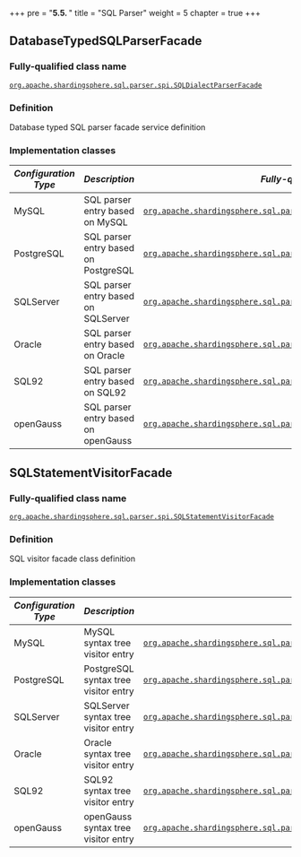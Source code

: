 +++
pre = "<b>5.5. </b>"
title = "SQL Parser"
weight = 5
chapter = true
+++

## DatabaseTypedSQLParserFacade

### Fully-qualified class name

[`org.apache.shardingsphere.sql.parser.spi.SQLDialectParserFacade`](https://github.com/apache/shardingsphere/blob/master/parser/sql/spi/src/main/java/org/apache/shardingsphere/sql/parser/spi/SQLDialectParserFacade.java)

### Definition

Database typed SQL parser facade service definition

### Implementation classes

| *Configuration Type* | *Description*                        | *Fully-qualified class name*                                                                                                                                                                                                                                           |
|----------------------|--------------------------------------|------------------------------------------------------------------------------------------------------------------------------------------------------------------------------------------------------------------------------------------------------------------------|
| MySQL                | SQL parser entry based on MySQL      | [`org.apache.shardingsphere.sql.parser.mysql.parser.MySQLParserFacade`](https://github.com/apache/shardingsphere/blob/master/parser/sql/dialect/mysql/src/main/java/org/apache/shardingsphere/sql/parser/mysql/parser/MySQLParserFacade.java)                          |
| PostgreSQL           | SQL parser entry based on PostgreSQL | [`org.apache.shardingsphere.sql.parser.postgresql.parser.PostgreSQLParserFacade`](https://github.com/apache/shardingsphere/blob/master/parser/sql/dialect/postgresql/src/main/java/org/apache/shardingsphere/sql/parser/postgresql/parser/PostgreSQLParserFacade.java) |
| SQLServer            | SQL parser entry based on SQLServer  | [`org.apache.shardingsphere.sql.parser.sqlserver.parser.SQLServerParserFacade`](https://github.com/apache/shardingsphere/blob/master/parser/sql/dialect/sqlserver/src/main/java/org/apache/shardingsphere/sql/parser/sqlserver/parser/SQLServerParserFacade.java)      |
| Oracle               | SQL parser entry based on Oracle     | [`org.apache.shardingsphere.sql.parser.oracle.parser.OracleParserFacade`](https://github.com/apache/shardingsphere/blob/master/parser/sql/dialect/oracle/src/main/java/org/apache/shardingsphere/sql/parser/oracle/parser/OracleParserFacade.java)                     |
| SQL92                | SQL parser entry based on SQL92      | [`org.apache.shardingsphere.sql.parser.sql92.parser.SQL92ParserFacade`](https://github.com/apache/shardingsphere/blob/master/parser/sql/dialect/sql92/src/main/java/org/apache/shardingsphere/sql/parser/sql92/parser/SQL92ParserFacade.java)                          |
| openGauss            | SQL parser entry based on openGauss  | [`org.apache.shardingsphere.sql.parser.opengauss.parser.OpenGaussParserFacade`](https://github.com/apache/shardingsphere/blob/master/parser/sql/dialect/opengauss/src/main/java/org/apache/shardingsphere/sql/parser/opengauss/parser/OpenGaussParserFacade.java)      |

## SQLStatementVisitorFacade

### Fully-qualified class name

[`org.apache.shardingsphere.sql.parser.spi.SQLStatementVisitorFacade`](https://github.com/apache/shardingsphere/blob/master/sql-parser/spi/src/main/java/org/apache/shardingsphere/sql/parser/spi/SQLStatementVisitorFacade.java)

### Definition

SQL visitor facade class definition

### Implementation classes

| *Configuration Type* | *Description*                        | *Fully-qualified class name*                                                                                                                                                                                                                                                                                       |
|----------------------|--------------------------------------|--------------------------------------------------------------------------------------------------------------------------------------------------------------------------------------------------------------------------------------------------------------------------------------------------------------------|
| MySQL                | MySQL syntax tree visitor entry      | [`org.apache.shardingsphere.sql.parser.mysql.visitor.statement.facade.MySQLStatementVisitorFacade`](https://github.com/apache/shardingsphere/blob/master/parser/sql/dialect/mysql/src/main/java/org/apache/shardingsphere/sql/parser/mysql/visitor/statement/MySQLStatementVisitorFacade.java)                          |
| PostgreSQL           | PostgreSQL syntax tree visitor entry | [`org.apache.shardingsphere.sql.parser.postgresql.visitor.statement.facade.PostgreSQLStatementVisitorFacade`](https://github.com/apache/shardingsphere/blob/master/parser/sql/dialect/postgresql/src/main/java/org/apache/shardingsphere/sql/parser/postgresql/visitor/statement/PostgreSQLStatementVisitorFacade.java) |
| SQLServer            | SQLServer syntax tree visitor entry  | [`org.apache.shardingsphere.sql.parser.sqlserver.visitor.statement.facade.SQLServerStatementVisitorFacade`](https://github.com/apache/shardingsphere/blob/master/parser/sql/dialect/sqlserver/src/main/java/org/apache/shardingsphere/sql/parser/sqlserver/visitor/statement/SQLServerStatementVisitorFacade.java)      |
| Oracle               | Oracle syntax tree visitor entry     | [`org.apache.shardingsphere.sql.parser.oracle.visitor.statement.facade.OracleStatementVisitorFacade`](https://github.com/apache/shardingsphere/blob/master/parser/sql/dialect/oracle/src/main/java/org/apache/shardingsphere/sql/parser/oracle/visitor/statement/OracleStatementVisitorFacade.java)                     |
| SQL92                | SQL92 syntax tree visitor entry      | [`org.apache.shardingsphere.sql.parser.sql92.visitor.statement.facade.SQL92StatementVisitorFacade`](https://github.com/apache/shardingsphere/blob/master/parser/sql/dialect/sql92/src/main/java/org/apache/shardingsphere/sql/parser/sql92/visitor/statement/SQL92StatementVisitorFacade.java)                          |
| openGauss            | openGauss syntax tree visitor entry  | [`org.apache.shardingsphere.sql.parser.opengauss.visitor.statement.facade.OpenGaussStatementVisitorFacade`](https://github.com/apache/shardingsphere/blob/master/parser/sql/dialect/opengauss/src/main/java/org/apache/shardingsphere/sql/parser/opengauss/visitor/statement/OpenGaussStatementVisitorFacade.java)      |
